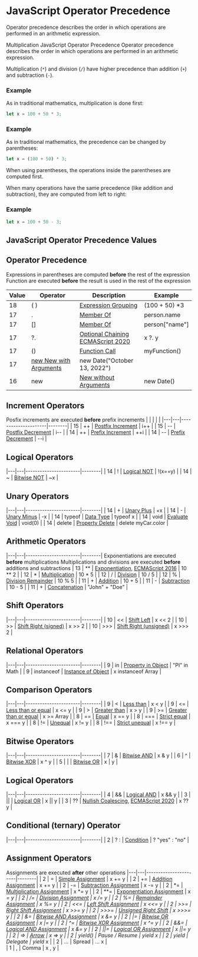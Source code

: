 # JavaScript Operator Precedence

Operator precedence describes the order in which operations are performed in an arithmetic expression.

Multiplication JavaScript Operator Precedence
Operator precedence describes the order in which operations are performed in an arithmetic expression.

Multiplication (`*`) and division (`/`) have higher precedence than addition (`+`) and subtraction (`-`).

### Example
As in traditional mathematics, multiplication is done first:
```javascript
let x = 100 + 50 * 3;
```

### Example
As in traditional mathematics, the precedence can be changed by parentheses:
```javascript
let x = (100 + 50) * 3;
```

When using parentheses, the operations inside the parentheses are computed first.

When many operations have the same precedence (like addition and subtraction), they are computed from left to right:

### Example
```javascript
let x = 100 + 50 - 3;
```

## JavaScript Operator Precedence Values
## Operator Precedence 
Expressions in parentheses are computed **before** the rest of the expression
Function are executed **before** the result is used in the rest of the expression

| Value	| Operator | Description | Example |
|-------|----------|-------------|---------|
| 18 | ( )	| [Expression Grouping]() | (100 + 50) *3 |
| 17 | . | [Member Of]() | person.name |
| 17 | [] | [Member Of]() | person["name"] |
| 17 | ?. | [Optional Chaining]() [ECMAScript 2020]() | x ?. y |
| 17 | () | [Function Call]() | myFunction() |
| 17 | [new	New with Arguments]() | new Date("October 13, 2022") |
| 16 | new | [New without Arguments]() | new Date() |


## Increment Operators 
Posfix increments are executed **before** prefix increments
| | | | |
|---|---|---------------------|--------|
| 15 | ++ | [Postfix Increment]() | i++ |
| 15 | -- | [Postfix Decrement]() | i-- |
| 14 | ++ | [Prefix Increment]() | ++i |
| 14 | -- | [Prefix Decrement]() | --i |


## Logical Operators
|---|---|-----------------------|--------|
| 14 | ! | [Logical NOT]() | !(x==y) |
| 14 | ~ | [Bitwise NOT]() | ~x |


## Unary Operators
|---|---|-----------------------|--------|
| 14 | + | [Unary Plus]() | +x |
| 14 | - | [Unary Minus]() | -x |
| 14 | typeof |	[Data Type]() | typeof x |
| 14 | void	| [Evaluate Void]()	| void(0) |
| 14 | delete | [Property Delete]()	| delete myCar.color |


## Arithmetic Operators
|---|---|-----------------------|--------|
Exponentiations are executed **before** multiplications
Multiplications and divisions are executed **before** additions and subtractions
| 13 | ** | [Exponentiation](), [ECMAScript 2016]()	| 10 ** 2 |
| 12 | * | [Multiplication]() | 10 * 5 |
| 12 | / | [Division]()	| 10 / 5 |
| 12 | % | [Division Remainder]() | 10 % 5 |
| 11 | + | [Addition]()	| 10 + 5 |
| 11 | - | [Subtraction]() | 10 - 5 |
| 11 | + | [Concatenation]() | "John" + "Doe" |


## Shift Operators
|---|---|-----------------------|--------|
| 10 | << | [Shift Left]()	| x << 2 |
| 10 | >> | [Shift Right (signed)]() | x >> 2 |
| 10 | >>>	| [Shift Right (unsigned)]() | x >>> 2 |


## Relational Operators
|---|---|-----------------------|--------|
| 9	| in | [Property in Object]() | "PI" in Math |
| 9	| instanceof | [Instance of Object]() | x instanceof Array |


## Comparison Operators
|---|---|-----------------------|--------|
| 9	| <	| [Less than]()	| x < y  |
| 9	| <= | [Less than or equal]() | x <= y |
| 9	| >	| [Greater than]() | x > y |
| 9	| >= | [Greater than or equal]() | x >= Array |
| 8	| == | [Equal]() | x == y |
| 8	| === | [Strict equal]() | x === y |
| 8	| != | [Unequal]() | x != y |
| 8	| !== | [Strict unequal]() | x !== y |


## Bitwise Operators
|---|---|-----------------------|--------|
| 7	| &	| [Bitwise AND]() | x & y |
| 6	| ^	| [Bitwise XOR]() | x ^ y |
| 5	| \| | [Bitwise OR]() | x | y |


## Logical Operators
|---|---|-----------------------|--------|
| 4	| && | [Logical AND]() | x && y |
| 3	| \|\| | [Logical OR]()	| x \|\| y |
| 3	| ?? | [Nullish Coalescing](), [ECMAScript 2020]() |	x ?? y |


## Conditional (ternary) Operator
|---|---|-----------------------|--------|
| 2	| ? : | [Condition]() | ? "yes" : "no" |


## Assignment Operators
Assignments are executed **after** other operations
|---|---|-----------------------|--------|
| 2	| =	| [Simple Assignment]()	| x += y |
| 2	| += | [Addition Assignment]() | x += y |
| 2	| -= | [Subtraction Assignment]() | x -= y | 
| 2	| *= | [Multiplication Assignment]() | x *= y |
| 2	| **= | [Exponentiation Assignment]() | x **= y |
| 2	| /= | [Division Assignment]() | x /= y |
| 2	| %= | [Remainder Assignment]()	| x %= y |
| 2	| <<= | [Left Shift Assignment]() | x <<= y |
| 2	| >>= | [Right Shift Assignment]() | x >>= y |
| 2	| >>>= | [Unsigned Right Shift]() | x >>>= y |
| 2	| &= | [Bitwise AND Assignment]() | x &= y | 
| 2	| \|= | [Bitwise OR Assignment]() | x \|= y |
| 2	| ^= | [Bitwise XOR Assignment]() | x ^= y |
| 2	| &&= | [Logical AND Assignment]() | x &= y |
| 2	| \|\|=	| [Logical OR Assignment]()	| x \|\|= y |
| 2	| => | [Arrow]() | x => y |
| 2	| yield() | Pause / Resume | yield x |
| 2	| yield* | Delegate | yield* x |
| 2	| ... | Spread | ... x |	 	 	 
| 1	| ,	| Comma	| x , y |